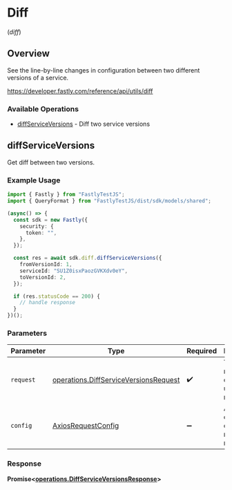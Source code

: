 # Diff
(*diff*)

## Overview

See the line-by-line changes in configuration between two different versions of a service.

<https://developer.fastly.com/reference/api/utils/diff>
### Available Operations

* [diffServiceVersions](#diffserviceversions) - Diff two service versions

## diffServiceVersions

Get diff between two versions.

### Example Usage

```typescript
import { Fastly } from "FastlyTestJS";
import { QueryFormat } from "FastlyTestJS/dist/sdk/models/shared";

(async() => {
  const sdk = new Fastly({
    security: {
      token: "",
    },
  });

  const res = await sdk.diff.diffServiceVersions({
    fromVersionId: 1,
    serviceId: "SU1Z0isxPaozGVKXdv0eY",
    toVersionId: 2,
  });

  if (res.statusCode == 200) {
    // handle response
  }
})();
```

### Parameters

| Parameter                                                                                      | Type                                                                                           | Required                                                                                       | Description                                                                                    |
| ---------------------------------------------------------------------------------------------- | ---------------------------------------------------------------------------------------------- | ---------------------------------------------------------------------------------------------- | ---------------------------------------------------------------------------------------------- |
| `request`                                                                                      | [operations.DiffServiceVersionsRequest](../../models/operations/diffserviceversionsrequest.md) | :heavy_check_mark:                                                                             | The request object to use for the request.                                                     |
| `config`                                                                                       | [AxiosRequestConfig](https://axios-http.com/docs/req_config)                                   | :heavy_minus_sign:                                                                             | Available config options for making requests.                                                  |


### Response

**Promise<[operations.DiffServiceVersionsResponse](../../models/operations/diffserviceversionsresponse.md)>**

